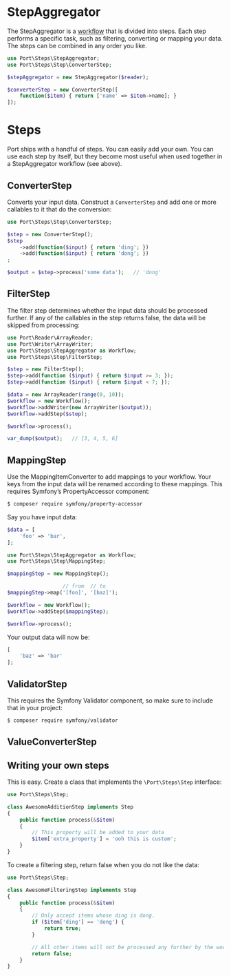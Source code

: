 # StepAggregator

The StepAggregator is a [workflow](workflow.md) that is divided into steps.
Each step performs a specific task, such as filtering, converting or mapping
your data. The steps can be combined in any order you like.

```php
use Port\Steps\StepAggregator;
use Port\Steps\Step\ConverterStep;

$stepAggregator = new StepAggregator($reader);

$converterStep = new ConverterStep([
    function($item) { return ['name' => $item->name]; }
]);
```

# Steps

Port ships with a handful of steps. You can easily add your own. You can use
each step by itself, but they become most useful when used together in a
StepAggregator workflow (see above).

## ConverterStep

Converts your input data. Construct a `ConverterStep` and add one or more 
callables to it that do the conversion:

```php
use Port\Steps\Step\ConverterStep;

$step = new ConverterStep();
$step
    ->add(function($input) { return 'ding'; })
    ->add(function($input) { return 'dong'; })
;

$output = $step->process('some data');   // 'dong'
```

## FilterStep

The filter step determines whether the input data should be processed further.
If any of the callables in the step returns false, the data will be skipped 
from processing:

```php
use Port\Reader\ArrayReader;
use Port\Writer\ArrayWriter;
use Port\Steps\StepAggregator as Workflow;
use Port\Steps\Step\FilterStep;

$step = new FilterStep();
$step->add(function ($input) { return $input >= 3; });
$step->add(function ($input) { return $input < 7; });

$data = new ArrayReader(range(0, 10));
$workflow = new Workflow();
$workflow->addWriter(new ArrayWriter($output));
$workflow->addStep($step);

$workflow->process();

var_dump($output);   // [3, 4, 5, 6]
```

## MappingStep

Use the MappingItemConverter to add mappings to your workflow. Your keys from
the input data will be renamed according to these mappings. This requires
Symfony’s PropertyAccessor component:

```bash
$ composer require symfony/property-accessor
```

Say you have input data:
  
```php
$data = [
    'foo' => 'bar',
];
```

```php
use Port\Steps\StepAggregator as Workflow;
use Port\Steps\Step\MappingStep;

$mappingStep = new MappingStep();

                  // from  // to
$mappingStep->map('[foo]', '[baz]');

$workflow = new Workflow();
$workflow->addStep($mappingStep);

$workflow->process();
```

Your output data will now be:

```php
[
    'baz' => 'bar'
];
```

## ValidatorStep

This requires the Symfony Validator component, so make sure to include that
in your project:

```bash
$ composer require symfony/validator
```



## ValueConverterStep

## Writing your own steps

This is easy. Create a class that implements the `\Port\Steps\Step` interface:

```php
use Port\Steps\Step;

class AwesomeAdditionStep implements Step
{
    public function process(&$item)
    {
        // This property will be added to your data
        $item['extra_property'] = 'ooh this is custom';
    }
}
```

To create a filtering step, return false when you do not like the data:

```php
use Port\Steps\Step;

class AwesomeFilteringStep implements Step
{
    public function process(&$item)
    {
        // Only accept items whose ding is dong.
        if ($item['ding'] == 'dong') {
            return true;
        }

        // All other items will not be processed any further by the workflow.
        return false;
    }
}
```
